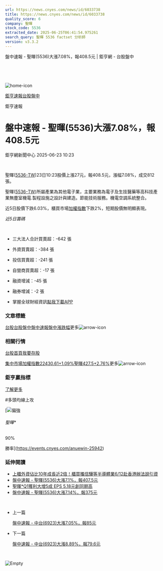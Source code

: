 ```yaml
---
url: https://news.cnyes.com/news/id/6033738
title: https://news.cnyes.com/news/id/6033738
quality_score: 6
company: 聖暉
stock_code: 5536
extracted_date: 2025-06-25T06:41:54.975261
search_query: 聖暉 5536 factset 分析師
version: v3.3.2
---
```


盤中速報 - 聖暉(5536)大漲7.08%，報408.5元 | 鉅亨網 - 台股盤中

‌

‌

![home-icon](/assets/icons/breadCrumb/symbol-icon-home.svg)

[鉅亨速報](/news/cat/anue_live)[台股盤中](/news/cat/tw_live)

鉅亨速報

# 盤中速報 - 聖暉(5536)大漲7.08%，報408.5元

鉅亨網新聞中心 2025-06-23 10:23

‌

聖暉([5536-TW](https://www.cnyes.com/twstock/5536))23日10:23股價上漲27元，報408.5元，漲幅7.08%，成交812張。

聖暉([5536-TW](https://www.cnyes.com/twstock/5536))所屬產業為其他電子業，主要業務為電子及生技醫藥等高科技產業無塵室機電.製程設施之設計與建造。節能技術服務。機電空調系統整合。

近5日股價下跌6.03%，櫃買市場[加權指數](https://invest.cnyes.com/index/TWS/TSE01)下跌2%，短期股價無明顯表現。

*近5日籌碼*

‌

* 三大法人合計買賣超：-642 張
* 外資買賣超：-384 張
* 投信買賣超：-241 張
* 自營商買賣超：-17 張
* 融資增減：-45 張
* 融券增減：-2 張

* 掌握全球財經資訊[點我下載APP](http://www.cnyes.com/app/?utm_source=mweb&utm_medium=HamMenuBanner&utm_campaign=fixed&utm_content=entr)

### 文章標籤

[台股](https://news.cnyes.com/tag/台股 "台股")[台股盤中](https://news.cnyes.com/tag/台股盤中 "台股盤中")[盤中速報](https://news.cnyes.com/tag/盤中速報 "盤中速報")[盤中漲跌幅](https://news.cnyes.com/tag/盤中漲跌幅 "盤中漲跌幅")更多![arrow-icon](/assets/icons/arrows/arrow-down.svg)

### 相關行情

[台股首頁](https://www.cnyes.com/twstock)[我要存股](https://supr.link/8OHaU)

[集中市場加權指數22430.61+1.09%](https://invest.cnyes.com/index/TWS/TSE01)[聖暉427.5+2.76%](https://www.cnyes.com/twstock/5536)更多![arrow-icon](/assets/icons/arrows/arrow-down.svg)

### 鉅亨贏指標

[了解更多](https://events.cnyes.com/anuewin-25942)

#多頭均線上攻

[![偏強](/assets/icons/win-indicator/long.svg)

###### 聖暉\*

90%

勝率](https://events.cnyes.com/anuewin-25942)

### 延伸閱讀

* [上櫃外資佔比10年成長近2倍！櫃買攜信驊等半導體業6/12赴香港辦法說引資](/news/id/6011539)
* [盤中速報 - 聖暉(5536)大漲7.1%，報407.5元](/news/id/6006097)
* [聖暉\*Q1獲利大增5成 EPS 5.18元創同期高](/news/id/5968587)
* [盤中速報 - 聖暉(5536)大漲7.14%，報375元](/news/id/5947604)

‌

* 上一篇

  [盤中速報 - 中台(6923)大漲7.05%，報85元](/news/id/6033936)
* 下一篇

  [盤中速報 - 中台(6923)大漲8.89%，報79.6元](/news/id/6031383)

‌

![Empty](/assets/icons/skeleton/empty-image.svg)

‌